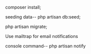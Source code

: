 composer install;

seeding data--
php artisan db:seed;

php artisan migrate;

Use mailtrap for email notifications



console command-- 
php artisan notify
